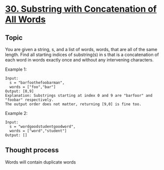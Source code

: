 # [30. Substring with Concatenation of All Words](https://leetcode.com/problems/substring-with-concatenation-of-all-words/)

## Topic

You are given a string, s, and a list of words, words, that are all of the same length. Find all starting indices of substring(s) in s that is a concatenation of each word in words exactly once and without any intervening characters.

Example 1:

```text
Input:
  s = "barfoothefoobarman",
  words = ["foo","bar"]
Output: [0,9]
Explanation: Substrings starting at index 0 and 9 are "barfoor" and "foobar" respectively.
The output order does not matter, returning [9,0] is fine too.
```

Example 2:

```text
Input:
  s = "wordgoodstudentgoodword",
  words = ["word","student"]
Output: []
```

## Thought process
Words will contain duplicate words
